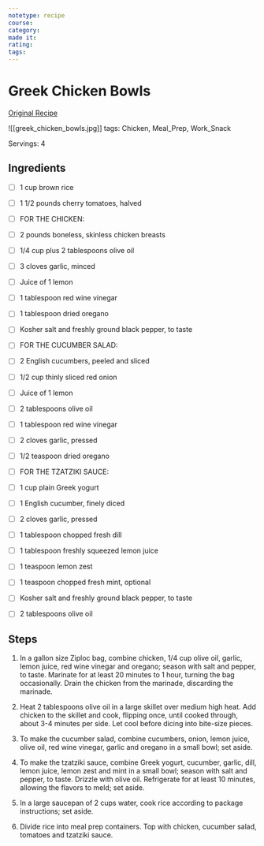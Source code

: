 ```yaml
---
notetype: recipe
course:
category:
made it:
rating:
tags:
---
```

# Greek Chicken Bowls

[Original Recipe](https://damndelicious.net/2016/11/16/greek-chicken-meal-prep-bowls)

![[greek_chicken_bowls.jpg]]
tags: Chicken, Meal_Prep, Work_Snack

Servings: 4

## Ingredients
- [ ] 1 cup brown rice- [ ] 1 1/2 pounds cherry tomatoes, halved- [ ] FOR THE CHICKEN:- [ ] 2 pounds boneless, skinless chicken breasts- [ ] 1/4 cup plus 2 tablespoons olive oil- [ ] 3 cloves garlic, minced- [ ] Juice of 1 lemon- [ ] 1 tablespoon red wine vinegar- [ ] 1 tablespoon dried oregano- [ ] Kosher salt and freshly ground black pepper, to taste- [ ] FOR THE CUCUMBER SALAD:- [ ] 2 English cucumbers, peeled and sliced- [ ] 1/2 cup thinly sliced red onion- [ ] Juice of 1 lemon- [ ] 2 tablespoons olive oil- [ ] 1 tablespoon red wine vinegar- [ ] 2 cloves garlic, pressed- [ ] 1/2 teaspoon dried oregano- [ ] FOR THE TZATZIKI SAUCE:- [ ] 1 cup plain Greek yogurt- [ ] 1 English cucumber, finely diced- [ ] 2 cloves garlic, pressed- [ ] 1 tablespoon chopped fresh dill- [ ] 1 tablespoon freshly squeezed lemon juice- [ ] 1 teaspoon lemon zest- [ ] 1 teaspoon chopped fresh mint, optional- [ ] Kosher salt and freshly ground black pepper, to taste- [ ] 2 tablespoons olive oil

## Steps
1) In a gallon size Ziploc bag, combine chicken, 1/4 cup olive oil, garlic, lemon juice, red wine vinegar and oregano; season with salt and pepper, to taste. Marinate for at least 20 minutes to 1 hour, turning the bag occasionally. Drain the chicken from the marinade, discarding the marinade.

2) Heat 2 tablespoons olive oil in a large skillet over medium high heat. Add chicken to the skillet and cook, flipping once, until cooked through, about 3-4 minutes per side. Let cool before dicing into bite-size pieces.

3) To make the cucumber salad, combine cucumbers, onion, lemon juice, olive oil, red wine vinegar, garlic and oregano in a small bowl; set aside.

4) To make the tzatziki sauce, combine Greek yogurt, cucumber, garlic, dill, lemon juice, lemon zest and mint in a small bowl; season with salt and pepper, to taste. Drizzle with olive oil. Refrigerate for at least 10 minutes, allowing the flavors to meld; set aside.

5) In a large saucepan of 2 cups water, cook rice according to package instructions; set aside.

6) Divide rice into meal prep containers. Top with chicken, cucumber salad, tomatoes and tzatziki sauce.

